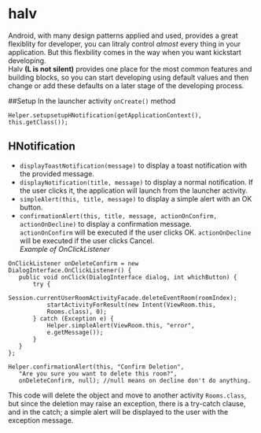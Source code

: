 # halv
Android, with many design patterns applied and used, provides a great flexiblity for developer, you can litraly control *almost* every thing in your application. But this flexbility comes in the way when you want kickstart developing.<br> Halv **(L is not silent)**  provides one place for the most common features and building blocks, so you can start developing using default values and then change or add these defaults on a later stage of the developing process. 

##Setup
In the launcher activity `onCreate()` method
```
Helper.setupsetupHNotification(getApplicationContext(), this.getClass());
```
## HNotification
 * `displayToastNotification(message)` to display a toast notification with the provided message.
 * `displayNotification(title, message)` to display a normal notification. If the user clicks it, the application will launch from the launcher activity.
 * `simpleAlert(this, title, message)` to display a simple alert with an OK button.
 * `confirmationAlert(this, title, message, actionOnConfirm, actionOnDecline)` to display a confirmation message.<br> `actionOnConfirm` will be executed if the user clicks OK. `actionOnDecline` will be executed if the user clicks Cancel.<br>
 *Example of OnClickListener*
 ```
 OnClickListener onDeleteConfirm = new DialogInterface.OnClickListener() {
 	public void onClick(DialogInterface dialog, int whichButton) {
 		try {
 			Session.currentUserRoomActivityFacade.deleteEventRoom(roomIndex);
 			startActivityForResult(new Intent(ViewRoom.this,
 			Rooms.class), 0);
 		} catch (Exception e) {
 			Helper.simpleAlert(ViewRoom.this, "error",
 			e.getMessage());
 		}
 	}
 };

 Helper.confirmationAlert(this, "Confirm Deletion",
 	"Are you sure you want to delete this room?",
    onDeleteConfirm, null); //null means on decline don't do anything.
```

This code will delete the object and move to another activity `Rooms.class`, but since the deletion may raise an exception, there is a try-catch clause, and in the catch; a simple alert will be displayed to the user with the exception message.
